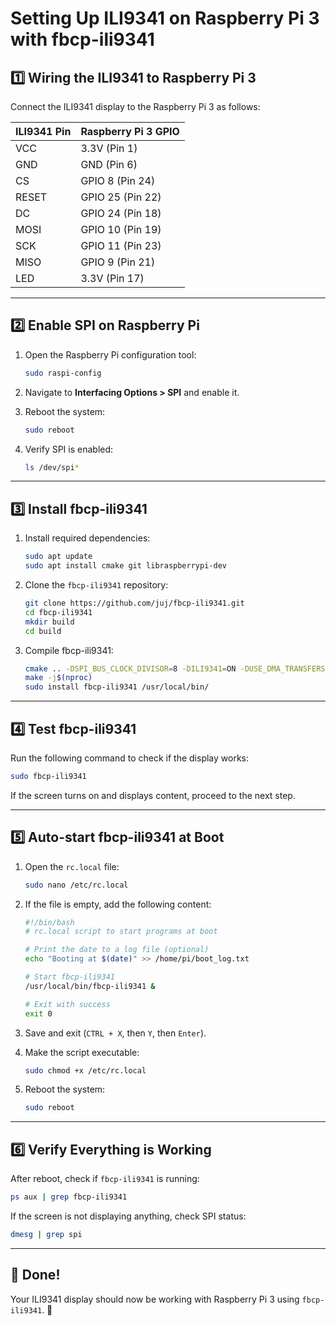 # Setting Up ILI9341 on Raspberry Pi 3 with fbcp-ili9341

## **1️⃣ Wiring the ILI9341 to Raspberry Pi 3**

Connect the ILI9341 display to the Raspberry Pi 3 as follows:

|ILI9341 Pin|Raspberry Pi 3 GPIO|
|---|---|
|VCC|3.3V (Pin 1)|
|GND|GND (Pin 6)|
|CS|GPIO 8 (Pin 24)|
|RESET|GPIO 25 (Pin 22)|
|DC|GPIO 24 (Pin 18)|
|MOSI|GPIO 10 (Pin 19)|
|SCK|GPIO 11 (Pin 23)|
|MISO|GPIO 9 (Pin 21)|
|LED|3.3V (Pin 17)|

---

## **2️⃣ Enable SPI on Raspberry Pi**

1. Open the Raspberry Pi configuration tool:
    
    ```sh
    sudo raspi-config
    ```
    
2. Navigate to **Interfacing Options > SPI** and enable it.
3. Reboot the system:
    
    ```sh
    sudo reboot
    ```
    
4. Verify SPI is enabled:
    
    ```sh
    ls /dev/spi*
    ```
    

---

## **3️⃣ Install fbcp-ili9341**

1. Install required dependencies:
    
    ```sh
    sudo apt update
    sudo apt install cmake git libraspberrypi-dev
    ```
    
2. Clone the `fbcp-ili9341` repository:
    
    ```sh
    git clone https://github.com/juj/fbcp-ili9341.git
    cd fbcp-ili9341
    mkdir build
    cd build
    ```
    
3. Compile fbcp-ili9341:
    
    ```sh
    cmake .. -DSPI_BUS_CLOCK_DIVISOR=8 -DILI9341=ON -DUSE_DMA_TRANSFERS=ON -DGPIO_TFT_DATA_CONTROL=24 -DGPIO_TFT_RESET_PIN=25
    make -j$(nproc)
    sudo install fbcp-ili9341 /usr/local/bin/
    ```
    

---

## **4️⃣ Test fbcp-ili9341**

Run the following command to check if the display works:

```sh
sudo fbcp-ili9341
```

If the screen turns on and displays content, proceed to the next step.

---

## **5️⃣ Auto-start fbcp-ili9341 at Boot**

1. Open the `rc.local` file:
    
    ```sh
    sudo nano /etc/rc.local
    ```
    
2. If the file is empty, add the following content:
    
    ```sh
    #!/bin/bash
    # rc.local script to start programs at boot
    
    # Print the date to a log file (optional)
    echo "Booting at $(date)" >> /home/pi/boot_log.txt
    
    # Start fbcp-ili9341
    /usr/local/bin/fbcp-ili9341 &
    
    # Exit with success
    exit 0
    ```
    
3. Save and exit (`CTRL + X`, then `Y`, then `Enter`).
4. Make the script executable:
    
    ```sh
    sudo chmod +x /etc/rc.local
    ```
    
5. Reboot the system:
    
    ```sh
    sudo reboot
    ```
    

---

## **6️⃣ Verify Everything is Working**

After reboot, check if `fbcp-ili9341` is running:

```sh
ps aux | grep fbcp-ili9341
```

If the screen is not displaying anything, check SPI status:

```sh
dmesg | grep spi
```

---

## **🎉 Done!**

Your ILI9341 display should now be working with Raspberry Pi 3 using `fbcp-ili9341`. 🚀